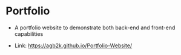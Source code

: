 # Portfolio
- A portfolio website to demonstrate both back-end and front-end capabilities

- Link: https://agb2k.github.io/Portfolio-Website/
